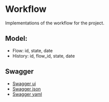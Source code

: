 # Workflow

Implementations of the workflow for the project.

## Model:

* Flow: id, state, date
* History: id, flow_id, state, date

## Swagger

* [Swagger ui](http://localhost:8200/swagger-ui/index.html)
* [Swagger json](http://localhost:8200/workflow-api-docs)
* [Swagger yaml](http://localhost:8200/api-docs.yaml)